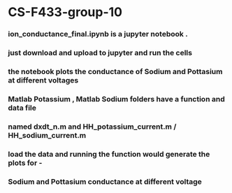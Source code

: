 # CS-F433-group-10

### ion_conductance_final.ipynb  is a jupyter notebook . 
### just download and upload to jupyter and run the cells 
### the notebook plots the conductance of Sodium and Pottasium at different voltages 


### Matlab Potassium , Matlab Sodium folders have a function and data file 
### named dxdt_n.m and HH_potassium_current.m  / HH_sodium_current.m 
### load the data and running the function would generate the plots for - 
### Sodium and Pottasium conductance at different voltage
